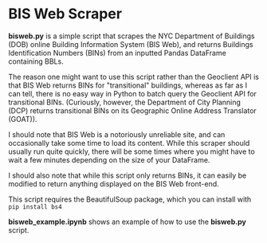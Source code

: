 # BIS Web Scraper

**bisweb.py** is a simple script that scrapes the NYC Department of Buildings (DOB) online Building Information System (BIS Web), and returns Buildings Identification Numbers (BINs) from an inputted Pandas DataFrame containing BBLs.

The reason one might want to use this script rather than the Geoclient API is that BIS Web returns BINs for "transitional" buildings, whereas as far as I can tell, there is no easy way in Python to batch query the Geoclient API for transitional BINs. (Curiously, however, the Department of City Planning (DCP) returns transitional BINs on its Geographic Online Address Translator (GOAT)).

I should note that BIS Web is a notoriously unreliable site, and can occasionally take some time to load its content. While this scraper should usually run quite quickly, there will be some times where you might have to wait a few minutes depending on the size of your DataFrame.

I should also note that while this script only returns BINs, it can easily be modified to return anything displayed on the BIS Web front-end.

This script requires the BeautifulSoup package, which you can install with `pip install bs4`

**bisweb_example.ipynb** shows an example of how to use the **bisweb.py** script.
